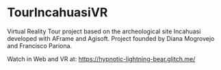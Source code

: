 # TourIncahuasiVR

Virtual Reality Tour project based on the archeological site Incahuasi developed with AFrame and Agisoft. Project founded by Diana Mogrovejo and Francisco Pariona.

Watch in Web and VR at: https://hypnotic-lightning-bear.glitch.me/
